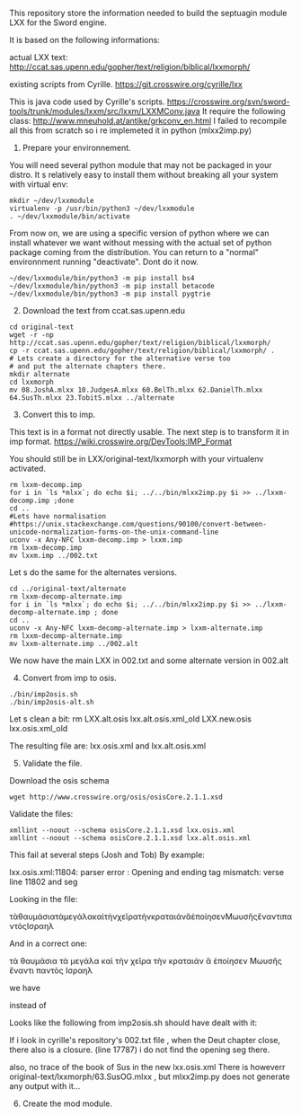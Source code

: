 This repository store the information needed to build the septuagin module LXX for the Sword engine.

It is based on the following informations:

actual LXX text:
http://ccat.sas.upenn.edu/gopher/text/religion/biblical/lxxmorph/

existing scripts from Cyrille.
https://git.crosswire.org/cyrille/lxx

This is java code used by Cyrille's scripts.
https://crosswire.org/svn/sword-tools/trunk/modules/lxxm/src/lxxm/LXXMConv.java
It require the following class: http://www.mneuhold.at/antike/grkconv_en.html
I failed to recompile all this from scratch so i re implemeted it in python (mlxx2imp.py)

1) Prepare your environnement.

You will need several python module that may not be packaged in your distro.
It s relatively easy to install them without breaking all your system with virtual env:
```
mkdir ~/dev/lxxmodule
virtualenv -p /usr/bin/python3 ~/dev/lxxmodule
. ~/dev/lxxmodule/bin/activate
```
From now on, we are using a specific version of python where we can install whatever we want without messing with the actual set of python package coming from the distribution.
You can return to a "normal" environnment running "deactivate". Dont do it now.

```
~/dev/lxxmodule/bin/python3 -m pip install bs4
~/dev/lxxmodule/bin/python3 -m pip install betacode
~/dev/lxxmodule/bin/python3 -m pip install pygtrie
```

2) Download the text from ccat.sas.upenn.edu
```
cd original-text 
wget -r -np http://ccat.sas.upenn.edu/gopher/text/religion/biblical/lxxmorph/
cp -r ccat.sas.upenn.edu/gopher/text/religion/biblical/lxxmorph/ .
# Lets create a directory for the alternative verse too
# and put the alternate chapters there.
mkdir alternate
cd lxxmorph
mv 08.JoshA.mlxx 10.JudgesA.mlxx 60.BelTh.mlxx 62.DanielTh.mlxx 64.SusTh.mlxx 23.TobitS.mlxx ../alternate
```
3) Convert this to imp.

This text is in a format not directly usable. The next step is to transform it in imp format.
https://wiki.crosswire.org/DevTools:IMP_Format

You should still be in LXX/original-text/lxxmorph with your virtualenv activated.
```
rm lxxm-decomp.imp
for i in `ls *mlxx`; do echo $i; ../../bin/mlxx2imp.py $i >> ../lxxm-decomp.imp ;done
cd ..
#Lets have normalisation
#https://unix.stackexchange.com/questions/90100/convert-between-unicode-normalization-forms-on-the-unix-command-line
uconv -x Any-NFC lxxm-decomp.imp > lxxm.imp
rm lxxm-decomp.imp
mv lxxm.imp ../002.txt
```

Let s do the same for the alternates versions.
```
cd ../original-text/alternate
rm lxxm-decomp-alternate.imp
for i in `ls *mlxx`; do echo $i; ../../bin/mlxx2imp.py $i >> ../lxxm-decomp-alternate.imp ; done
cd ..
uconv -x Any-NFC lxxm-decomp-alternate.imp > lxxm-alternate.imp
rm lxxm-decomp-alternate.imp
mv lxxm-alternate.imp ../002.alt
```
We now have the main LXX in 002.txt and some alternate version in 002.alt 

4) Convert from imp to osis.
```
./bin/imp2osis.sh
./bin/imp2osis-alt.sh
```

Let s clean a bit: 
rm LXX.alt.osis lxx.alt.osis.xml_old LXX.new.osis lxx.osis.xml_old


The resulting file are: 
lxx.osis.xml and lxx.alt.osis.xml


5) Validate the file.

Download the osis schema

```
wget http://www.crosswire.org/osis/osisCore.2.1.1.xsd
```

Validate the files:

```
xmllint --noout --schema osisCore.2.1.1.xsd lxx.osis.xml
xmllint --noout --schema osisCore.2.1.1.xsd lxx.alt.osis.xml
```
This fail at several steps (Josh and Tob)
By example:

lxx.osis.xml:11804: parser error : Opening and ending tag mismatch: verse line 11802 and seg
</seg> </verse> </div> <div type="book" osisID="Josh">

Looking in the file:

<verse osisID="Deut.34.12">
<w lemma="strong:G3588 lex:ὁ" morph="packard:RA+APN" xlit="betacode:TA\">τὰ</w><w lemma="strong:G2297 lex:θαυμάσιος" morph="packard:A1A+APN" xlit="betacode:QAUMA/SIA">θαυμάσια</w><w lemma="strong:G3588 lex:ὁ" morph="packard:RA+APN" xlit="betacode:TA\">τὰ</w><w lemma="strong:G3173 lex:μέγας" morph="packard:A1+APN" xlit="betacode:MEGA/LA">μεγάλα</w><w lemma="strong:G2532 lex:καί" morph="packard:C" xlit="betacode:KAI\">καὶ</w><w lemma="strong:G3588 lex:ὁ" morph="packard:RA+ASF" xlit="betacode:TH\N">τὴν</w><w lemma="strong:G5495 lex:χείρ" morph="packard:N3+ASF" xlit="betacode:XEI=RA">χεῖρα</w><w lemma="strong:G3588 lex:ὁ" morph="packard:RA+ASF" xlit="betacode:TH\N">τὴν</w><w lemma="strong:G2900 lex:κραταιός" morph="packard:A1A+ASF" xlit="betacode:KRATAIA/N">κραταιάν</w><w lemma="strong:G3739 lex:ὅς" morph="packard:RR+APN" xlit="betacode:A(\">ἃ</w><w lemma="strong:G4160 lex:ποιέω" morph="packard:VAI+AAI3S" xlit="betacode:E)POI/HSEN">ἐποίησεν</w><w lemma="strong:G0 lex:Μωυσῆς" morph="packard:N+NSM" xlit="betacode:*MWUSH=S">Μωυσῆς</w><w lemma="strong:G1725 lex:ἔναντι" morph="packard:P" xlit="betacode:E)/NANTI">ἔναντι</w><w lemma="strong:G3956 lex:πᾶς" morph="packard:A3+GSM" xlit="betacode:PANTO\S">παντὸς</w><w lemma="strong:G2474 lex:Ἰσραήλ" morph="packard:N+GSM" xlit="betacode:*ISRAHL">Ισραηλ</w>
</seg> </verse> </div> <div type="book" osisID="Josh">
<chapter osisID="Josh.1">

And in a correct one:

<verse osisID="Deut.34.12">
<w lemma="strong:G3588 lex:ὁ" morph="packard:RA+APN" xlit="betacode:TA\">τὰ</w> <w lemma="strong:G2297 lex:θαυμάσιος" morph="packard:A1A+APN" xlit="betacode:QAUMA/SIA">θαυμάσια</w> <w lemma="strong:G3588 lex:ὁ" morph="packard:RA+APN" xlit="betacode:TA\">τὰ</w> <w lemma="strong:G3173 lex:μέγας" morph="packard:A1+APN" xlit="betacode:MEGA/LA">μεγάλα</w> <w lemma="strong:G2532 lex:καί" morph="packard:C" xlit="betacode:KAI\">καὶ</w> <w lemma="strong:G3588 lex:ὁ" morph="packard:RA+ASF" xlit="betacode:TH\N">τὴν</w> <w lemma="strong:G5495 lex:χείρ" morph="packard:N3+ASF" xlit="betacode:XEI=RA">χεῖρα</w> <w lemma="strong:G3588 lex:ὁ" morph="packard:RA+ASF" xlit="betacode:TH\N">τὴν</w> <w lemma="strong:G2900 lex:κραταιός" morph="packard:A1A+ASF" xlit="betacode:KRATAIA/N">κραταιάν</w> <w lemma="strong:G3739 lex:ὅς" morph="packard:RR+APN" xlit="betacode:A(\">ἃ</w> <w lemma="strong:G4160 lex:ποιέω" morph="packard:VAI+AAI3S" xlit="betacode:E)POI/HSEN">ἐποίησεν</w> <w lemma="strong:G0 lex:Μωυσῆς" morph="packard:N+NSM" xlit="betacode:*MWUSH=S">Μωυσῆς</w> <w lemma="strong:G1725 lex:ἔναντι" morph="packard:P" xlit="betacode:E)/NANTI">ἔναντι</w> <w lemma="strong:G3956 lex:πᾶς" morph="packard:A3+GSM" xlit="betacode:PANTO\S">παντὸς</w> <w lemma="strong:G2474 lex:Ἰσραήλ" morph="packard:N+GSM" xlit="betacode:*ISRAHL">Ισραηλ</w>
</verse> </chapter> </div> <div type="book" osisID="Josh">
<chapter osisID="Josh.1">

we have 

</seg> </verse> </div> <div type="book" osisID="Josh">
instead of
</verse> </chapter> </div> <div type="book" osisID="Josh">

Looks like the following from imp2osis.sh should have dealt with it:

If i look in cyrille's repository's 002.txt file , when the Deut chapter close, there also is a </seg> closure. (line 17787)
i do not find the opening seg there.

also, no trace of the book of Sus in the new lxx.osis.xml
There is howeverr original-text/lxxmorph/63.SusOG.mlxx , but mlxx2imp.py does not generate any output with it...


6) Create the mod module.

